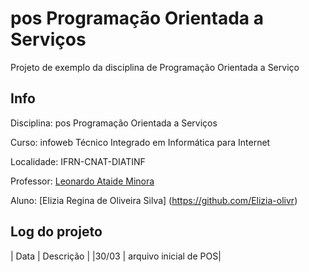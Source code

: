 # pos Programação Orientada a Serviços
Projeto de exemplo da disciplina de Programação Orientada a Serviço

## Info
Disciplina: pos Programação Orientada a Serviços

Curso: infoweb Técnico Integrado em Informática para Internet

Localidade: IFRN-CNAT-DIATINF

Professor: [Leonardo Ataide Minora](https://github.com/leonardo-minora)

Aluno:  [Elizia Regina de Oliveira Silva] (https://github.com/Elizia-olivr)

## Log do projeto
| Data | Descrição |
|30/03 | arquivo inicial de POS|

